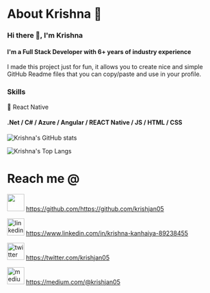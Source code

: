 # About Krishna 👋

<!--Hi I'm Krishna, a Full Stack developer with more than 6 years of industry experience.

![Krishna's GitHub stats](https://github-readme-stats.vercel.app/api?username=krishjan05&show_icons=true&theme=radical)

![Krishna's Top Langs](https://github-readme-stats.vercel.app/api/top-langs/?username=krishjan05&show_icons=true&theme=radical)



![Krishna's wakatime stats](https://github-readme-stats.vercel.app/api/wakatime?username=krishjan05&show_icons=true&theme=radical)

[![willianrod's wakatime stats](https://github-readme-stats.vercel.app/api/wakatime?username=krishjan05)](https://github.com/anuraghazra/github-readme-stats)

**krishjan05/krishjan05** is a ✨ _special_ ✨ repository because its `README.md` (this file) appears on your GitHub profile.

Here are some ideas to get you started:

- 🔭 I’m currently working on ...
- 🌱 I’m currently learning ...
- 👯 I’m looking to collaborate on ...
- 🤔 I’m looking for help with ...
- 💬 Ask me about ...
- 📫 How to reach me: ...
- 😄 Pronouns: ...
- ⚡ Fun fact: ...
-->

### Hi there 👋, I'm Krishna
#### I'm a Full Stack Developer with 6+ years of industry experience

I made this project just for fun, it allows you to create nice and simple GitHub Readme files that you can copy/paste and use in your profile.

### Skills
📴 React Native
#### .Net / C# / Azure / Angular / REACT Native / JS / HTML / CSS



![Krishna's GitHub stats](https://github-readme-stats.vercel.app/api?username=krishjan05&show_icons=true&theme=radical)

![Krishna's Top Langs](https://github-readme-stats.vercel.app/api/top-langs/?username=krishjan05&show_icons=true&theme=radical)

# Reach me @
[<img src='https://cdn.jsdelivr.net/npm/simple-icons@3.0.1/icons/github.svg' alt='github' height='40' style="color:white;">](https://github.com/https://github.com/krishjan05)    https://github.com/https://github.com/krishjan05 

[<img src='https://cdn.jsdelivr.net/npm/simple-icons@3.0.1/icons/linkedin.svg' alt='linkedin' height='40'>](https://www.linkedin.com/in/https://www.linkedin.com/in/krishna-kanhaiya-89238455//)  https://www.linkedin.com/in/krishna-kanhaiya-89238455

[<img src='https://cdn.jsdelivr.net/npm/simple-icons@3.0.1/icons/twitter.svg' alt='twitter' height='40'>](https://twitter.com/https://twitter.com/krishjan05)  https://twitter.com/krishjan05

[<img src='https://cdn.jsdelivr.net/npm/simple-icons@3.0.1/icons/medium.svg' alt='medium' height='40'>](https://medium.com/@krishjan05) https://medium.com/@krishjan05
